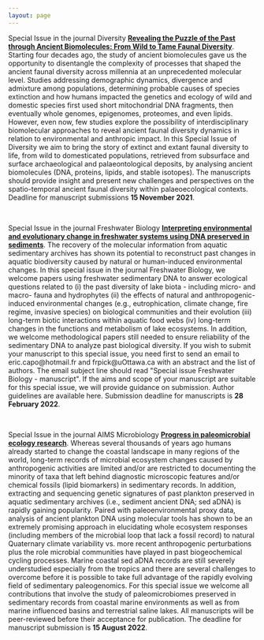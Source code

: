 ```yaml
---
layout: page
---
```


<div class="intro">
<p>Special Issue in the journal Diversity <a href="https://www.mdpi.com/journal/diversity/special_issues/ancient_faunal_diversity" target="_blank"><b>Revealing the Puzzle of the Past through Ancient Biomolecules: From Wild to Tame Faunal Diversity</b></a>. Starting four decades ago, the study of ancient biomolecules gave us the opportunity to disentangle the complexity of processes that shaped the ancient faunal diversity across millennia at an unprecedented molecular level. Studies addressing demographic dynamics, divergence and admixture among populations, determining probable causes of species extinction and how humans impacted the genetics and ecology of wild and domestic species first used short mitochondrial DNA fragments, then eventually whole genomes, epigenomes, proteomes, and even lipids. However, even now, few studies explore the possibility of interdisciplinary biomolecular approaches to reveal ancient faunal diversity dynamics in relation to environmental and anthropic impact. In this Special Issue of Diversity we aim to bring the story of extinct and extant faunal diversity to life, from wild to domesticated populations, retrieved from subsurface and surface archaeological and palaeontological deposits, by analysing ancient biomolecules (DNA, proteins, lipids, and stable isotopes). The manuscripts should provide insight and present new challenges and perspectives on the spatio-temporal ancient faunal diversity within palaeoecological contexts. Deadline for manuscript submissions <b>15 November 2021</b>.</p>
<br>
<p>Special Issue in the journal Freshwater Biology <a href="https://ercapo.wixsite.com/sedadna-society/specialissue" target="_blank"><b>Interpreting environmental and evolutionary change in freshwater systems using DNA preserved in sediments</b></a>. The recovery of the molecular information from aquatic sedimentary archives has shown its potential to reconstruct past changes in aquatic biodiversity caused by natural or human-induced environmental changes. In this special issue in the journal Freshwater Biology, we welcome papers using freshwater sedimentary DNA to answer ecological questions related to (i) the past diversity of lake biota - including micro- and macro- fauna and hydrophytes (ii) the effects of natural and anthropogenic-induced environmental changes (e.g., eutrophication, climate change, fire regime, invasive species) on biological communities and their evolution (iii) long-term biotic interactions within aquatic food webs (iv) long-term changes in the functions and metabolism of lake ecosystems. In addition, we welcome methodological papers still needed to ensure reliability of the sedimentary DNA to analyze past biological diversity. If you wish to submit your manuscript to this special issue, you need first to send an email to eric.capo@hotmail.fr and frpick@uOttawa.ca with an abstract and the list of authors. The email subject line should read "Special issue Freshwater Biology - manuscript". If the aims and scope of your manuscript are suitable for this special issue, we will provide guidance on submission. Author guidelines are available here. Submission deadline for manuscripts is <b>28 February 2022</b>.</p>
<br>
<p>Special Issue in the journal AIMS Microbiology <a href="https://www.aimspress.com/aimsmicro/article/6064/special-articles" target="_blank"><b>Progress in paleomicrobial ecology research</b></a>. Whereas several thousands of years ago humans already started to change the coastal landscape in many regions of the world, long-term records of microbial ecosystem changes caused by anthropogenic activities are limited and/or are restricted to documenting the minority of taxa that left behind diagnostic microscopic features and/or chemical fossils (lipid biomarkers) in sedimentary records. In addition, extracting and sequencing genetic signatures of past plankton preserved in aquatic sedimentary archives (i.e., sediment ancient DNA; sed aDNA) is rapidly gaining popularity. Paired with paleoenvironmental proxy data, analysis of ancient plankton DNA using molecular tools has shown to be an extremely promising approach in elucidating whole ecosystem responses (including members of the microbial loop that lack a fossil record) to natural Quaternary climate variability vs. more recent anthropogenic perturbations plus the role microbial communities have played in past biogeochemical cycling processes.  Marine coastal sed aDNA records are still severely understudied especially from the tropics and there are several challenges to overcome before it is possible to take full advantage of the rapidly evolving field of sedimentary paleogenomics.  For this special issue we welcome all contributions that involve the study of paleomicrobiomes preserved in sedimentary records from coastal marine environments as well as from marine influenced basins and terrestrial saline lakes. All manuscripts will be peer-reviewed before their acceptance for publication. The deadline for manuscript submission is <b>15 August 2022</b>.</p>  
</div>

